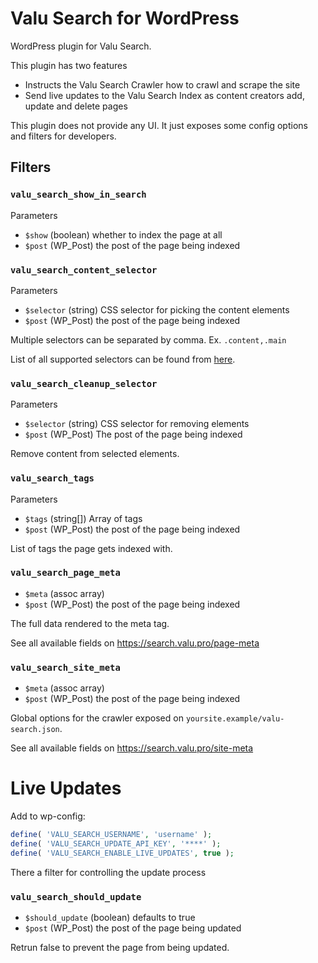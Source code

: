 # Valu Search for WordPress

WordPress plugin for Valu Search.

This plugin has two features

-   Instructs the Valu Search Crawler how to crawl and scrape the site
-   Send live updates to the Valu Search Index as content creators add, update and delete pages

This plugin does not provide any UI. It just exposes some config options and filters for developers.

## Filters

### `valu_search_show_in_search`

Parameters

-   `$show` (boolean) whether to index the page at all
-   `$post` (WP_Post) the post of the page being indexed

### `valu_search_content_selector`

Parameters

-   `$selector` (string) CSS selector for picking the content elements
-   `$post` (WP_Post) the post of the page being indexed

Multiple selectors can be separated by comma. Ex. `.content,.main`

List of all supported selectors can be found from [here](css-select).

[css-select]: https://www.npmjs.com/package/css-select#supported-selectors

### `valu_search_cleanup_selector`

Parameters

-   `$selector` (string) CSS selector for removing elements
-   `$post` (WP_Post) The post of the page being indexed

Remove content from selected elements.

### `valu_search_tags`

Parameters

-   `$tags` (string[]) Array of tags
-   `$post` (WP_Post) the post of the page being indexed

List of tags the page gets indexed with.

### `valu_search_page_meta`

-   `$meta` (assoc array)
-   `$post` (WP_Post) the post of the page being indexed

The full data rendered to the meta tag.

See all available fields on <https://search.valu.pro/page-meta>

### `valu_search_site_meta`

-   `$meta` (assoc array)
-   `$post` (WP_Post) the post of the page being indexed

Global options for the crawler exposed on `yoursite.example/valu-search.json`.

See all available fields on <https://search.valu.pro/site-meta>

# Live Updates

Add to wp-config:

```php
define( 'VALU_SEARCH_USERNAME', 'username' );
define( 'VALU_SEARCH_UPDATE_API_KEY', '****' );
define( 'VALU_SEARCH_ENABLE_LIVE_UPDATES', true );
```

There a filter for controlling the update process

### `valu_search_should_update`

-   `$should_update` (boolean) defaults to true
-   `$post` (WP_Post) the post of the page being updated

Retrun false to prevent the page from being updated.
